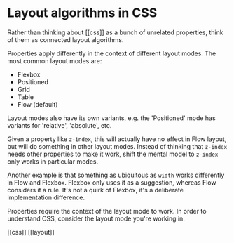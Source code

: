# Layout algorithms in CSS

Rather than thinking about [[css]] as a bunch of unrelated properties, think of them as connected layout algorithms.

Properties apply differently in the context of different layout modes. The most common layout modes are:
- Flexbox
- Positioned
- Grid
- Table
- Flow (default)

Layout modes also have its own variants, e.g. the 'Positioned' mode has variants for 'relative', 'absolute', etc.

Given a property like `z-index`, this will actually have no effect in Flow layout, but will do something in other layout modes. Instead of thinking that `z-index` needs other properties to make it work, shift the mental model to `z-index` only works in particular modes.

Another example is that something as ubiquitous as `width` works differently in Flow and Flexbox. Flexbox only uses it as a suggestion, whereas Flow considers it a rule. It's not a quirk of Flexbox, it's a deliberate implementation difference.

Properties require the context of the layout mode to work. In order to understand CSS, consider the layout mode you're working in.

[[css]]
[[layout]]